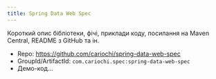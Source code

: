 ```yaml
---
title: Spring Data Web Spec
---
```


Короткий опис бібліотеки, фічі, приклади коду, посилання на Maven Central, README з GitHub та ін.

- Repo: https://github.com/cariochi/spring-data-web-spec
- GroupId/ArtifactId: `com.cariochi.spec:spring-data-web-spec`
- Демо-код…
